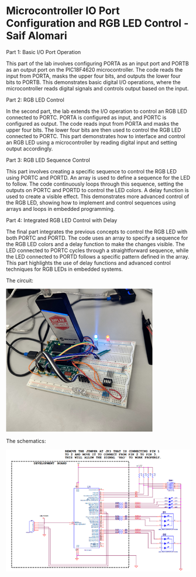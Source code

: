 # Microcontroller IO Port Configuration and RGB LED Control - Saif Alomari

Part 1: Basic I/O Port Operation

This part of the lab involves configuring PORTA as an input port and PORTB as an output port on the PIC18F4620 microcontroller. 
The code reads the input from PORTA, masks the upper four bits, and outputs the lower four bits to PORTB. This demonstrates 
basic digital I/O operations, where the microcontroller reads digital signals and controls output based on the input.

Part 2: RGB LED Control

In the second part, the lab extends the I/O operation to control an RGB LED connected to PORTC. PORTA is configured as input, 
and PORTC is configured as output. The code reads input from PORTA and masks the upper four bits. The lower four bits are then 
used to control the RGB LED connected to PORTC. This part demonstrates how to interface and control an RGB LED using a 
microcontroller by reading digital input and setting output accordingly.

Part 3: RGB LED Sequence Control

This part involves creating a specific sequence to control the RGB LED using PORTC and PORTD. An array is used to define 
a sequence for the LED to follow. The code continuously loops through this sequence, setting the outputs on PORTC and PORTD to 
control the LED colors. A delay function is used to create a visible effect. This demonstrates more advanced control of the RGB 
LED, showing how to implement and control sequences using arrays and loops in embedded programming.

Part 4: Integrated RGB LED Control with Delay

The final part integrates the previous concepts to control the RGB LED with both PORTC and PORTD. The code uses an array to 
specify a sequence for the RGB LED colors and a delay function to make the changes visible. The LED connected to PORTC cycles 
through a straightforward sequence, while the LED connected to PORTD follows a specific pattern defined in the array. This 
part highlights the use of delay functions and advanced control techniques for RGB LEDs in embedded systems.

The circuit: 

<img src='./images/circuit_02.jpg' width='400'>

The schematics: 

<img src='./images/schematics_02.png' width='600'>
